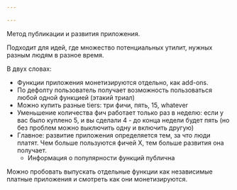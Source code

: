 ```yaml
---

---
```


Метод публикации и развития приложения. 

Подходит для идей, где множество потенциальных утилит, нужных разным людям в разное время.

В двух словах:
- Функции приложения монетизируются отдельно, как add-ons.
- По дефолту пользователь получает возможность пользоваться любой одной функцией (этакий триал)
- Можно купить разные tiers: три фичи, пять, 15, whatever
- Уменьшение количества фич работает только раз в неделю: если у вас было куплено 5, и вы сделали 4 - до конца недели будет пять (но без проблем можно выключить одну и включить другую) 
- Главное: развитие приложения определяется тем, за что люди платят. Чем больше пользуются фичей Х, тем больше развития она получает.
	- Информация о популярности функций публична 

Можно пробовать выпускать отдельные функции как независимые платные приложения и смотреть как они монетизируются.